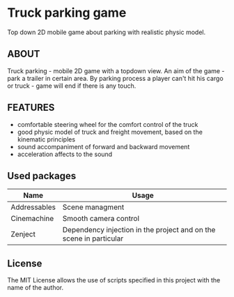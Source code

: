 # Truck parking game
 Top down 2D mobile game about parking with realistic physic model.

 ## ABOUT
Truck parking - mobile 2D game with a topdown view. An aim of the game - park a trailer in certain area. By parking process a player can't hit his cargo or truck - game will end if there is any touch.

## FEATURES 
- comfortable steering wheel for the comfort control of the truck
- good physic model of truck and freight movement, based on the kinematic principles
- sound accompaniment of forward and backward movement
- acceleration affects to the sound 

## Used packages
| Name | Usage |
| ----- | ----- |
|Addressables | Scene managment| 
|Cinemachine | Smooth camera control|
|Zenject | Dependency injection in the project and on the scene in particular|

## License
The MIT License allows the use of scripts specified in this project with the name of the author.
